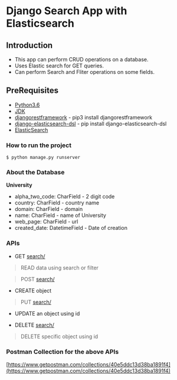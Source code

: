 # Django Search App with Elasticsearch

## Introduction

- This app can perform CRUD operations on a database.
- Uses Elastic search for GET queries.
- Can perform Search and Fliter operations on some fields.

## PreRequisites

* [Python3.6](https://www.python.org/downloads/)
* [JDK](https://www.oracle.com/in/java/technologies/javase-downloads.html)
* [djangorestframework](https://www.django-rest-framework.org/) - pip3 install djangorestframework
* [django-elasticsearch-dsl](https://github.com/django-es/django-elasticsearch-dsl) - pip install django-elasticsearch-dsl
* [ElasticSearch](https://www.elastic.co/downloads/elasticsearch)

### How to run the project
```
$ python manage.py runserver
```
### About the Database

**University**
- alpha_two_code: CharField - 2 digit code
- country: CharField - country name
- domain: CharField - domain
- name: CharField - name of University
- web_page: CharField - url
- created_date: DatetimeField - Date of creation


### APIs

* GET [search/](http://127.0.0.1:8000/search/)
> READ data using search or filter

> POST [search/](http://127.0.0.1:8000/search/)

* CREATE object

> PUT [search/](http://127.0.0.1:8000/search/)

* UPDATE an object using id

* DELETE [search/](http://127.0.0.1:8000/search/)

> DELETE specific object using id

### Postman Collection for the above APIs

[https://www.getpostman.com/collections/40e5ddc13d38ba1891f4](https://www.getpostman.com/collections/40e5ddc13d38ba1891f4)
